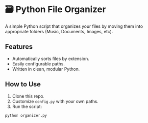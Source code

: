 # 🗃️ Python File Organizer

A simple Python script that organizes your files by moving them into appropriate folders (Music, Documents, Images, etc).

## Features
- Automatically sorts files by extension.
- Easily configurable paths.
- Written in clean, modular Python.

## How to Use
1. Clone this repo.
2. Customize `config.py` with your own paths.
3. Run the script:
```bash
python organizer.py
